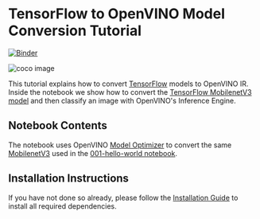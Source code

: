 # TensorFlow to OpenVINO Model Conversion Tutorial

[![Binder](https://mybinder.org/badge_logo.svg)](https://mybinder.org/v2/gh/openvinotoolkit/openvino_notebooks/HEAD?filepath=notebooks%2F101-tensorflow-to-openvino%2F101-tensorflow-to-openvino.ipynb)

![coco image](https://user-images.githubusercontent.com/15709723/127032784-8846df6f-0bfb-44ce-8920-76bcc0b5199e.jpg)

This tutorial explains how to convert [TensorFlow](www.tensorflow.org) models to OpenVINO IR. Inside the notebook we show how to convert the [TensorFlow MobilenetV3 model](https://github.com/tensorflow/models/tree/master/research/slim/nets/mobilenet) and then classify an image with OpenVINO's Inference Engine.

## Notebook Contents

The notebook uses OpenVINO [Model Optimizer](https://docs.openvinotoolkit.org/latest/openvino_docs_MO_DG_Deep_Learning_Model_Optimizer_DevGuide.html) to convert the same [MobilenetV3](https://docs.openvinotoolkit.org/latest/omz_models_model_mobilenet_v3_small_1_0_224_tf.html) used in the [001-hello-world notebook](../001-hello-world/001-hello-world.ipynb).

## Installation Instructions

If you have not done so already, please follow the [Installation Guide](../../README.md) to install all required dependencies.
